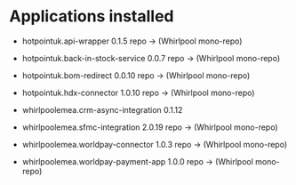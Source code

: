 # Applications installed

- hotpointuk.api-wrapper                             0.1.5 repo -> (Whirlpool mono-repo)

- hotpointuk.back-in-stock-service                   0.0.7 repo -> (Whirlpool mono-repo)

- hotpointuk.bom-redirect                            0.0.10 repo -> (Whirlpool mono-repo)

- hotpointuk.hdx-connector                           1.0.10 repo -> (Whirlpool mono-repo)

- whirlpoolemea.crm-async-integration                0.1.12

- whirlpoolemea.sfmc-integration                     2.0.19 repo -> (Whirlpool mono-repo)

- whirlpoolemea.worldpay-connector                   1.0.3 repo -> (Whirlpool mono-repo)

- whirlpoolemea.worldpay-payment-app                 1.0.0 repo -> (Whirlpool mono-repo)